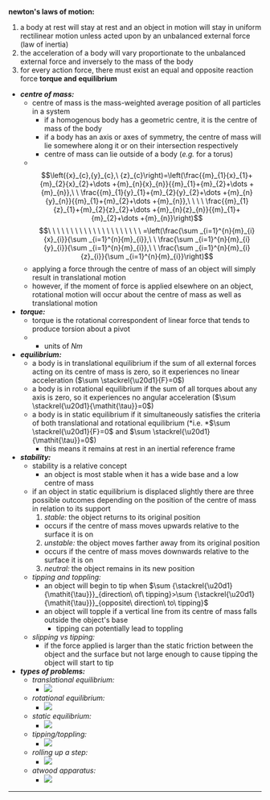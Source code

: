 **newton's laws of motion:**
1. a body at rest will stay at rest and an object in motion will stay in uniform rectilinear motion unless acted upon by an unbalanced external force (law of inertia)
2. the acceleration of a body will vary proportionate to the unbalanced external force and inversely to the mass of the body
3. for every action force, there must exist an equal and opposite reaction force
**torque and equilibrium**
- ***centre of mass:***
  - centre of mass is the mass-weighted average position of all particles in a system
    - if a homogenous body has a geometric centre, it is the centre of mass of the body
    - if a body has an axis or axes of symmetry, the centre of mass will lie somewhere along it or on their intersection respectively
    - centre of mass can lie outside of a body (*e.g.* for a torus)
  -  $$\left({x}_{c},{y}_{c},\ {z}_{c}\right)=\left(\frac{{m}_{1}{x}_{1}+{m}_{2}{x}_{2}+\dots +{m}_{n}{x}_{n}}{{m}_{1}+{m}_{2}+\dots +{m}_{n}},\ \ \frac{{m}_{1}{y}_{1}+{m}_{2}{y}_{2}+\dots +{m}_{n}{y}_{n}}{{m}_{1}+{m}_{2}+\dots +{m}_{n}},\ \ \ \ \frac{{m}_{1}{z}_{1}+{m}_{2}{z}_{2}+\dots +{m}_{n}{z}_{n}}{{m}_{1}+{m}_{2}+\dots +{m}_{n}}\right)$$
$$\ \ \ \ \ \ \ \ \ \ \ \ \ \ \ \ \ \ \ \ \ =\left(\frac{\sum _{i=1}^{n}{m}_{i}{x}_{i}}{\sum _{i=1}^{n}{m}_{i}},\ \ \frac{\sum _{i=1}^{n}{m}_{i}{y}_{i}}{\sum _{i=1}^{n}{m}_{i}},\ \ \frac{\sum _{i=1}^{n}{m}_{i}{z}_{i}}{\sum _{i=1}^{n}{m}_{i}}\right)$$
  - applying a force through the centre of mass of an object will simply result in translational motion
  - however, if the moment of force is applied elsewhere on an object, rotational motion will occur about the centre of mass as well as translational motion
- ***torque:***
  - torque is the rotational correspondent of linear force that tends to produce torsion about a pivot
  - 
    - units of $Nm$
- ***equilibrium:***
  - a body is in translational equilibrium if the sum of all external forces acting on its centre of mass is zero, so it experiences no linear acceleration ($\sum \stackrel{\u20d1}{F}=0$)
  - a body is in rotational equilibrium if the sum of all torques about any axis is zero, so it experiences no angular acceleration ($\sum \stackrel{\u20d1}{\mathit{\tau}}=0$)
  - a body is in static equilibrium if it simultaneously satisfies the criteria of both translational and rotational equilibrium (*i.e. *$\sum \stackrel{\u20d1}{F}=0$ and $\sum \stackrel{\u20d1}{\mathit{\tau}}=0$)
    - this means it remains at rest in an inertial reference frame
- ***stability:***
  - stability is a relative concept
    - an object is most stable when it has a wide base and a low centre of mass
  - if an object in static equilibrium is displaced slightly there are three possible outcomes depending on the position of the centre of mass in relation to its support
    1. *stable:* the object returns to its original position
      - occurs if the centre of mass moves upwards relative to the surface it is on
    2. *unstable:* the object moves farther away from its original position
      - occurs if the centre of mass moves downwards relative to the surface it is on
    3. *neutral:* the object remains in its new position
  - *tipping and toppling:*
    - an object will begin to tip when $\sum {\stackrel{\u20d1}{\mathit{\tau}}}_{direction\ of\ tipping}>\sum {\stackrel{\u20d1}{\mathit{\tau}}}_{opposite\ direction\ to\ tipping}$
    - an object will topple if a vertical line from its centre of mass falls outside the object's base
      - tipping can potentially lead to toppling
  - *slipping vs tipping:*
    - if the force applied is larger than the static friction between the object and the surface but not large enough to cause tipping the object will start to tip
- ***types of problems:***
  - *translational equilibrium:*
    - ![](./images/image_1.5714c339.png)
  - *rotational equilibrium:*
    - ![](./images/image_2.69d1d1b2.png)
  - *static equilibrium:*
    - ![](./images/image_3.4b061b8d.png)
  - *tipping/toppling:*
    - ![](./images/image_4.0a5a590a.png)
  - *rolling up a step:*
    - ![](./images/image_5.8178e12a.png)
  - *atwood apparatus:*
    - ![](./images/image_6.e9722360.png)
-----
